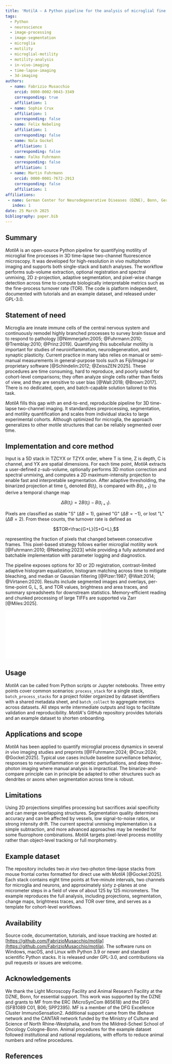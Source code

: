 ```yaml
---
title: 'MotilA – A Python pipeline for the analysis of microglial fine process motility in 3D time-lapse multiphoton microscopy data'
tags:
  - Python
  - neuroscience
  - image-processing
  - image-segmentation
  - microglia
  - motility
  - microglial-motility
  - motility-analysis
  - in-vivo-imaging
  - time-lapse-imaging
  - 3d-imaging
authors:
  - name: Fabrizio Musacchio
    orcid: 0000-0002-9043-3349
    corresponding: true
    affiliation: 1
  - name: Sophie Crux
    affiliation: 1
    corresponding: false
  - name: Felix Nebeling
    affiliation: 1
    corresponding: false
  - name: Nala Gockel
    affiliation: 1
    corresponding: false
  - name: Falko Fuhrmann
    corresponding: false
    affiliation: 1
  - name: Martin Fuhrmann
    orcid: 0000-0001-7672-2913
    corresponding: false
    affiliation: 1
affiliations:
 - name: German Center for Neurodegenerative Diseases (DZNE), Bonn, Germany
   index: 1
date: 25 March 2025
bibliography: paper.bib
---
```



## Summary
*MotilA* is an open-source Python pipeline for quantifying motility of microglial fine processes in 3D time-lapse two-channel fluorescence microscopy. It was developed for high-resolution *in vivo* multiphoton imaging and supports both single-stack and batch analyses. The workflow performs sub-volume extraction, optional registration and spectral unmixing, 2D z-projection, adaptive segmentation, and pixel-wise change detection across time to compute biologically interpretable metrics such as the fine-process turnover rate (TOR). The code is platform independent, documented with tutorials and an example dataset, and released under GPL-3.0.

## Statement of need
Microglia are innate immune cells of the central nervous system and continuously remodel highly branched processes to survey brain tissue and to respond to pathology [@Nimmerjahn:2005; @Fuhrmann:2010; @Tremblay:2010; @Prinz:2019]. Quantifying this subcellular motility is important for studies of neuroinflammation, neurodegeneration, and synaptic plasticity. Current practice in many labs relies on manual or semi-manual measurements in general-purpose tools such as Fiji/ImageJ or proprietary software [@Schindelin:2012; @ZeissZEN:2025]. These procedures are time consuming, hard to reproduce, and poorly suited for cohort-level comparisons; they often analyze single cells rather than fields of view, and they are sensitive to user bias [@Wall:2018; @Brown:2017]. There is no dedicated, open, and batch-capable solution tailored to this task.

*MotilA* fills this gap with an end-to-end, reproducible pipeline for 3D time-lapse two-channel imaging. It standardizes preprocessing, segmentation, and motility quantification and scales from individual stacks to large experimental cohorts. Although optimized for microglia, the approach generalizes to other motile structures that can be reliably segmented over time.

## Implementation and core method
Input is a 5D stack in TZCYX or TZYX order, where T is time, Z is depth, C is channel, and YX are spatial dimensions. For each time point, *MotilA* extracts a user-defined z-sub-volume, optionally performs 3D motion correction and spectral unmixing, and computes a 2D maximum-intensity projection to enable fast and interpretable segmentation. After adaptive thresholding, the binarized projection at time $t_i$, denoted $B(t_i)$, is compared with $B(t_{i+1})$ to derive a temporal change map

$$\Delta B(t_i)=2B(t_i)-B(t_{i+1}).$$

Pixels are classified as stable "S" ($\Delta B=1$), gained "G" ($\Delta B=-1$), or lost "L" ($\Delta B=2$). From these counts, the turnover rate is defined as

$$TOR=\frac{G+L}{S+G+L},$$

representing the fraction of pixels that changed between consecutive frames. This pixel-based strategy follows earlier microglial motility work [@Fuhrmann:2010; @Nebeling:2023] while providing a fully automated and batchable implementation with parameter logging and diagnostics.

The pipeline exposes options for 3D or 2D registration, contrast-limited adaptive histogram equalization, histogram matching across time to mitigate bleaching, and median or Gaussian filtering [@Pizer:1987; @Walt:2014; @Virtanen:2020]. Results include segmented images and overlays, per-time-point G, L, S, and TOR values, brightness and area traces, and summary spreadsheets for downstream statistics. Memory-efficient reading and chunked processing of large TIFFs are supported via Zarr [@Miles:2025].

![Example analysis with MotilA. **a)** z-projected microglial images at two consecutive time points ($t_0$, $t_1$), shown as raw, processed, and binarized data. **b)** pixel-wise classification of gained (G), stable (S), and lost (L) pixels used to compute the turnover rate (TOR). **c)** TOR values across time points from the same dataset, illustrating dynamic remodeling of microglial fine processes. Scale bar represents 10 μm.](figures/motila_figure.pdf)


## Usage
*MotilA* can be called from Python scripts or Jupyter notebooks. Three entry points cover common scenarios: `process_stack` for a single stack, `batch_process_stacks` for a project folder organized by dataset identifiers with a shared metadata sheet, and `batch_collect` to aggregate metrics across datasets. All steps write intermediate outputs and logs to facilitate validation and reproducibility. *MotilA*'s GitHub repository provides tutorials and an example dataset to shorten onboarding.

## Applications and scope
*MotilA* has been applied to quantify microglial process dynamics in several *in vivo* imaging studies and preprints [@FFuhrmann:2024; @Crux:2024; @Gockel:2025]. Typical use cases include baseline surveillance behavior, responses to neuroinflammation or genetic perturbations, and deep three-photon imaging where manual analysis is impractical. The binarize-and-compare principle can in principle be adapted to other structures such as dendrites or axons when segmentation across time is robust.

## Limitations
Using 2D projections simplifies processing but sacrifices axial specificity and can merge overlapping structures. Segmentation quality determines accuracy and can be affected by vessels, low signal-to-noise ratios, or strong intensity drift. The current spectral unmixing implementation is a simple subtraction, and more advanced approaches may be needed for some fluorophore combinations. *MotilA* targets pixel-level process motility rather than object-level tracking or full morphometry.

## Example dataset
The repository includes two *in vivo* two-photon time-lapse stacks from mouse frontal cortex formatted for direct use with *MotilA* [@Gockel:2025]. Each stack contains eight time points at five-minute intervals, two channels for microglia and neurons, and approximately sixty z-planes at one micrometer steps in a field of view of about 125 by 125 micrometers. The example reproduces the full analysis, including projections, segmentation, change maps, brightness traces, and TOR over time, and serves as a template for cohort-level workflows.

## Availability
Source code, documentation, tutorials, and issue tracking are hosted at: [https://github.com/FabrizioMusacchio/motila](https://github.com/FabrizioMusacchio/motila). The software runs on Windows, macOS, and Linux with Python 3.9 or newer and standard scientific Python stacks. It is released under GPL-3.0, and contributions via pull requests or issues are welcome.

## Acknowledgements
We thank the Light Microscopy Facility and Animal Research Facility at the DZNE, Bonn, for essential support. This work was supported by the DZNE and grants to MF from the ERC (MicroSynCom 865618) and the DFG (SFB1089 C01, B06; SPP2395). MF is a member of the DFG Excellence Cluster ImmunoSensation2. Additional support came from the iBehave network and the CANTAR network funded by the Ministry of Culture and Science of North Rhine-Westphalia, and from the Mildred-Scheel School of Oncology Cologne-Bonn. Animal procedures for the example dataset followed institutional and national regulations, with efforts to reduce animal numbers and refine procedures.

## References
